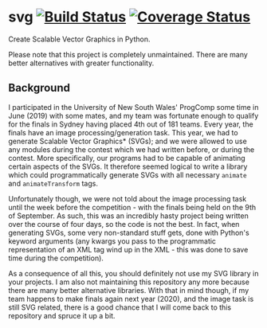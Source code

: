 # svg [![Build Status](https://travis-ci.com/maxgodfrey2004/svg.svg?branch=master)](https://travis-ci.com/maxgodfrey2004/svg) [![Coverage Status](https://coveralls.io/repos/github/maxgodfrey2004/svg/badge.svg?branch=master)](https://coveralls.io/github/maxgodfrey2004/svg?branch=master)

Create Scalable Vector Graphics in Python.

Please note that this project is completely unmaintained. There are many better alternatives with greater functionality.

## Background

I participated in the University of New South Wales' ProgComp some time in June (2019) with some mates, and my team was fortunate enough to qualify for the finals in Sydney having placed 4th out of 181 teams. Every year, the finals have an image processing/generation task. This year, we had to generate Scalable Vector Graphics* (SVGs); and we were allowed to use any modules during the contest which we had written before, or during the contest. More specifically, our programs had to be capable of animating certain aspects of the SVGs. It therefore seemed logical to write a library which could programmatically generate SVGs with all necessary `animate` and `animateTransform` tags.

Unfortunately though, we were not told about the image processing task until the week before the competition - with the finals being held on the 9th of September. As such, this was an incredibly hasty project being written over the course of four days, so the code is not the best. In fact, when generating SVGs, some very non-standard stuff gets, done with Python's keyword arguments (any kwargs you pass to the programmatic representation of an XML tag wind up in the XML - this was done to save time during the competition).

As a consequence of all this, you should definitely not use my SVG library in your projects. I am also not maintaining this repository any more because there are many better alternative libraries. With that in mind though, if my team happens to make finals again next year (2020), and the image task is still SVG related, there is a good chance that I will come back to this repository and spruce it up a bit.
